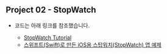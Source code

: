 ## Project 02 - StopWatch

* 코드는 아래 링크를 참조했습니다.

	* [StopWatch Tutorial][link0]

	[link0]: https://www.ioscreator.com/tutorials/stopwatch-tutorial

	* [스위프트(Swift)로 만든 iOS용 스탑워치(StopWatch) 앱 예제][reflink1]

	[reflink1]: http://yoonbumtae.com/?p=2310
